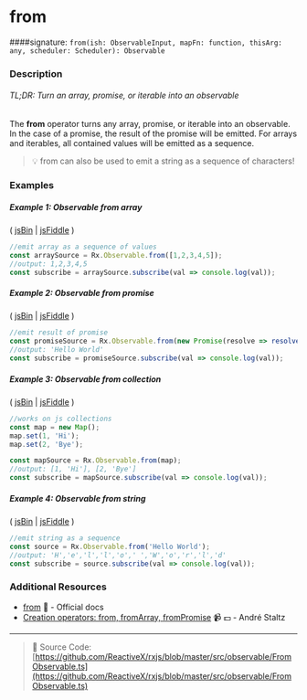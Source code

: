 # from
####signature: `from(ish: ObservableInput, mapFn: function, thisArg: any, scheduler: Scheduler): Observable`

### Description

###### TL;DR: Turn an array, promise, or iterable into an observable

The **from** operator turns any array, promise, or iterable into an observable. 
In the case of a promise, the result of the promise will be emitted. For arrays and iterables, all contained values will be emitted as a sequence.

> :bulb:  from can also be used to emit a string as a sequence of characters!

### Examples

##### Example 1: Observable from array

( [jsBin](http://jsbin.com/foceyuketi/1/edit?js,console) | [jsFiddle](https://jsfiddle.net/btroncone/o7kb5e6j/) )

```js
//emit array as a sequence of values
const arraySource = Rx.Observable.from([1,2,3,4,5]);
//output: 1,2,3,4,5
const subscribe = arraySource.subscribe(val => console.log(val));
```

##### Example 2: Observable from promise

( [jsBin](http://jsbin.com/tamofinujo/1/edit?js,console) | [jsFiddle](https://jsfiddle.net/btroncone/2czc5sae/) )

```js
//emit result of promise
const promiseSource = Rx.Observable.from(new Promise(resolve => resolve('Hello World!')));
//output: 'Hello World'
const subscribe = promiseSource.subscribe(val => console.log(val));
```

##### Example 3: Observable from collection

( [jsBin](http://jsbin.com/tezohobudu/1/edit?js,console) | [jsFiddle](https://jsfiddle.net/btroncone/ae6hu9a8/) )

```js
//works on js collections
const map = new Map();
map.set(1, 'Hi');
map.set(2, 'Bye');

const mapSource = Rx.Observable.from(map);
//output: [1, 'Hi'], [2, 'Bye']
const subscribe = mapSource.subscribe(val => console.log(val));
```

##### Example 4: Observable from string

( [jsBin](http://jsbin.com/wenozubana/1/edit?js,console) | [jsFiddle](https://jsfiddle.net/btroncone/hfvzjcvL/) )

```js
//emit string as a sequence
const source = Rx.Observable.from('Hello World');
//output: 'H','e','l','l','o',' ','W','o','r','l','d'
const subscribe = source.subscribe(val => console.log(val));
```

### Additional Resources
* [from](http://reactivex.io/rxjs/class/es6/Observable.js~Observable.html#static-method-from) :newspaper: - Official docs
* [Creation operators: from, fromArray, fromPromise](https://egghead.io/lessons/rxjs-creation-operators-from-fromarray-frompromise?course=rxjs-beyond-the-basics-creating-observables-from-scratch) :video_camera: :dollar: - André Staltz

---
> :file_folder: Source Code:  [https://github.com/ReactiveX/rxjs/blob/master/src/observable/FromObservable.ts](https://github.com/ReactiveX/rxjs/blob/master/src/observable/FromObservable.ts)

